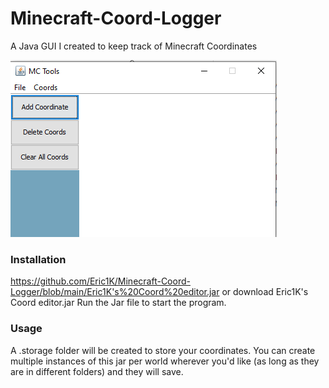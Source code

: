 # Minecraft-Coord-Logger
A Java GUI I created to keep track of Minecraft Coordinates


![Screenshot of Program](https://raw.githubusercontent.com/Eric1K/Minecraft-Coord-Logger/main/Screenshot%202021-07-02%20000505.png)

### Installation
https://github.com/Eric1K/Minecraft-Coord-Logger/blob/main/Eric1K's%20Coord%20editor.jar or download Eric1K's Coord editor.jar
Run the Jar file to start the program.

### Usage
A .storage folder will be created to store your coordinates. You can create multiple instances of this jar per world wherever you'd like (as long as they are in different folders) and they will save.
